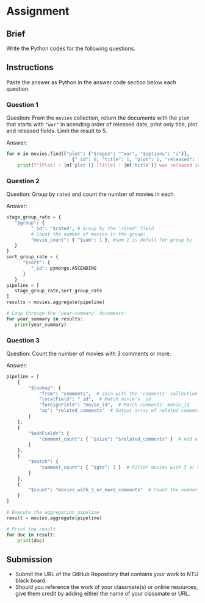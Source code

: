 # Assignment

## Brief

Write the Python codes for the following questions.

## Instructions

Paste the answer as Python in the answer code section below each question.

### Question 1

Question: From the `movies` collection, return the documents with the `plot` that starts with `"war"` in acending order of released date, print only title, plot and released fields. Limit the result to 5.

Answer:

```python
for m in movies.find({"plot": {"$regex": "^war", "$options": "i"}}, 
                        {"_id": 0, "title": 1, "plot": 1, "released": 1}).sort('released').limit(5):
    print(f"[Plot] : {m['plot']} [Title] : {m['title']} was released in {m['released']}")
```

### Question 2

Question: Group by `rated` and count the number of movies in each.

Answer:

```python
stage_group_rate = {
   "$group": {
         "_id": "$rated", # Group by the 'rated' field
         # Count the number of movies in the group:
         "movie_count": { "$sum": 1 }, #sum 1 is defult for group by
   }
}
sort_group_rate = {
      "$sort": {
         "_id": pymongo.ASCENDING
      }
   }
pipeline = [
   stage_group_rate,sort_group_rate
]
results = movies.aggregate(pipeline)

# Loop through the 'year-summary' documents:
for year_summary in results:
   print(year_summary)
```

### Question 3

Question: Count the number of movies with 3 comments or more.

Answer:

```python
pipeline = [
    {
        "$lookup": {
            "from": "comments",  # Join with the 'comments' collection
            "localField": "_id",  # Match movie's _id
            "foreignField": "movie_id",  # Match comments' movie_id
            "as": "related_comments"  # Output array of related comments
        }
    },
    {
        "$addFields": {
            "comment_count": { "$size": "$related_comments" }  # Add a field for the count of comments
        }
    },
    {
        "$match": {
            "comment_count": { "$gte": 3 }  # Filter movies with 3 or more comments
        }
    },
    {
        "$count": "movies_with_3_or_more_comments"  # Count the number of such movies
    }
]

# Execute the aggregation pipeline
result = movies.aggregate(pipeline)

# Print the result
for doc in result:
    print(doc)
```

## Submission

- Submit the URL of the GitHub Repository that contains your work to NTU black board.
- Should you reference the work of your classmate(s) or online resources, give them credit by adding either the name of your classmate or URL.
